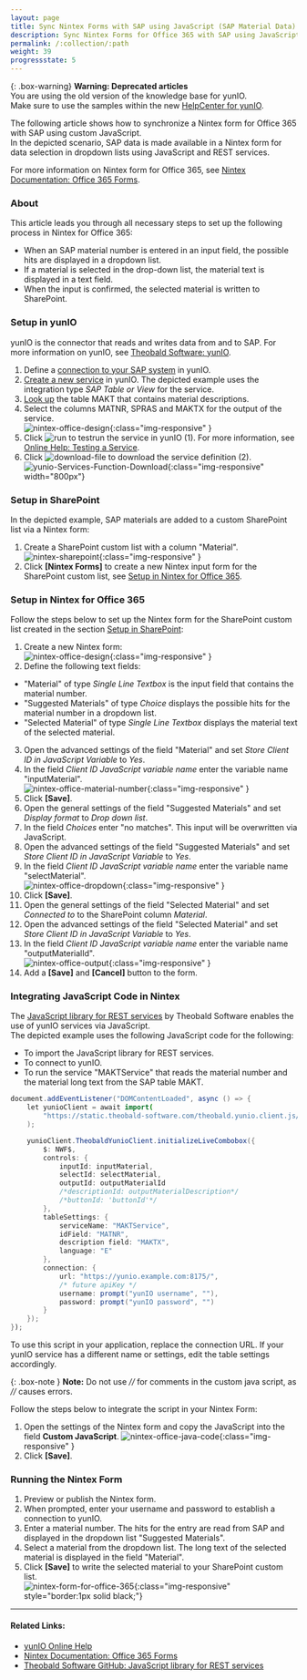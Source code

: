 ```yaml
---
layout: page
title: Sync Nintex Forms with SAP using JavaScript (SAP Material Data)
description: Sync Nintex Forms for Office 365 with SAP using JavaScript
permalink: /:collection/:path
weight: 39
progressstate: 5
---
```


{: .box-warning}
**Warning: Deprecated articles** <br>
You are using the old version of the knowledge base for yunIO.<br>
Make sure to use the samples within the new [HelpCenter for yunIO](https://helpcenter.theobald-software.com/yunio/knowledge-base).

The following article shows how to synchronize a Nintex form for Office 365 with SAP using custom JavaScript.<br>
In the depicted scenario, SAP data is made available in a Nintex form for data selection in dropdown lists using JavaScript and REST services.

For more information on Nintex form for Office 365, see [Nintex Documentation: Office 365 Forms](https://help.nintex.com/en-US/office365/Forms/DesignForms.htm).

### About 

This article leads you through all necessary steps to set up the following process in Nintex for Office 365:
- When an SAP material number is entered in an input field, the possible hits are displayed in a dropdown list.
- If a material is selected in the drop-down list, the material text is displayed in a text field.
- When the input is confirmed, the selected material is written to SharePoint.


### Setup in yunIO

yunIO is the connector that reads and writes data from and to SAP.
For more information on yunIO, see [Theobald Software: yunIO](https://theobald-software.com/en/yunio/).

1. Define a [connection to your SAP system](https://help.theobald-software.com/en/yunio/sap-connection) in yunIO. 
2. [Create a new service](https://help.theobald-software.com/en/yunio/getting-started#creating-a-service) in yunIO. 
The depicted example uses the integration type *SAP Table or View* for the service.
3. [Look up](https://help.theobald-software.com/en/yunio/bapis-and-function-modules#look-up-a-function-module--bapi) the table MAKT that contains material descriptions. 
4. Select the columns MATNR, SPRAS and MAKTX for the output of the service.<br>
![nintex-office-design](/img/contents/yunio/nintex-office-yunIO.png){:class="img-responsive" }
5. Click ![run](/img/contents/yunio/run-icon.png) to testrun the service in yunIO (1). For more information, see [Online Help: Testing a Service](https://help.theobald-software.com/en/yunio/run-services#testing-a-service).
6. Click ![download-file](/img/contents/yunio/download.png) to download the service definition (2).<br>
![yunio-Services-Function-Download](/img/contents/yunio/yunio-run-services-function-download.png){:class="img-responsive" width="800px"}

### Setup in SharePoint

In the depicted example, SAP materials are added to a custom SharePoint list via a Nintex form:

1. Create a SharePoint custom list with a column "Material".<br>
![nintex-sharepoint](/img/contents/yunio/nintex-sharepoint.png){:class="img-responsive" }
2. Click **[Nintex Forms]** to create a new Nintex input form for the SharePoint custom list, see [Setup in Nintex for Office 365](#setup-in-nintex-for-office-365).

### Setup in Nintex for Office 365

Follow the steps below to set up the Nintex form for the SharePoint custom list created in the section [Setup in SharePoint](#setup-in-sharepoint):

1. Create a new Nintex form:<br>
![nintex-office-design](/img/contents/yunio/nintex-office-design.png){:class="img-responsive" }
2. Define the following text fields:
- "Material" of type *Single Line Textbox* is the input field that contains the material number. 
- "Suggested Materials" of type *Choice* displays the possible hits for the material number in a dropdown list. 
- "Selected Material" of type *Single Line Textbox* displays the material text of the selected material.
3. Open the advanced settings of the field "Material" and set *Store Client ID in JavaScript Variable* to *Yes*.
4. In the field *Client ID JavaScript variable name* enter the variable name "inputMaterial".<br>
![nintex-office-material-number](/img/contents/yunio/nintex-office-material-number.png){:class="img-responsive" }
5. Click **[Save]**.
6. Open the general settings of the field "Suggested Materials" and set *Display format* to *Drop down list*.
7. In the field *Choices* enter "no matches". This input will be overwritten via JavaScript.
8. Open the advanced settings of the field "Suggested Materials" and set *Store Client ID in JavaScript Variable* to *Yes*.
9. In the field *Client ID JavaScript variable name* enter the variable name "selectMaterial".<br>
![nintex-office-dropdown](/img/contents/yunio/nintex-office-dropdown.png){:class="img-responsive" }
10. Click **[Save]**.
11. Open the general settings of the field "Selected Material" and set *Connected to* to the SharePoint column *Material*.
12. Open the advanced settings of the field "Selected Material" and set *Store Client ID in JavaScript Variable* to *Yes*.
13. In the field *Client ID JavaScript variable name* enter the variable name "outputMaterialId".<br>
![nintex-office-output](/img/contents/yunio/nintex-office-output.png){:class="img-responsive" }
14. Add a **[Save]** and **[Cancel]** button to the form.

### Integrating JavaScript Code in Nintex

The [JavaScript library for REST services](https://github.com/theobald-software/static.theobald-software.github.io/tree/main/theobald.yunio.client.js) by Theobald Software enables the use of yunIO services via JavaScript.<br>
The depicted example uses the following JavaScript code for the following:
- To import the JavaScript library for REST services.
- To connect to yunIO.
- To run the service "MAKTService" that reads the material number and the material long text from the SAP table MAKT.

```java
document.addEventListener("DOMContentLoaded", async () => {
    let yunioClient = await import(
        "https://static.theobald-software.com/theobald.yunio.client.js/dist/theobald.yunio.client.js"
    );

    yunioClient.TheobaldYunioClient.initializeLiveCombobox({
        $: NWF$,
        controls: {
            inputId: inputMaterial,
            selectId: selectMaterial,
            outputId: outputMaterialId
            /*descriptionId: outputMaterialDescription*/
            /*buttonId: 'buttonId'*/
        },
        tableSettings: {
            serviceName: "MAKTService",
            idField: "MATNR",
            description field: "MAKTX",
            language: "E"
        },
        connection: {
            url: "https://yunio.example.com:8175/",
            /* future apiKey */
            username: prompt("yunIO username", ""),
            password: prompt("yunIO password", "")
        }
    });
});
```

To use this script in your application, replace the connection URL. 
If your yunIO service has a different name or settings, edit the table settings accordingly.

{: .box-note }
**Note:** Do not use *//* for comments in the custom java script, as *//* causes errors. 

Follow the steps below to integrate the script in your Nintex Form:

1. Open the settings of the Nintex form and copy the JavaScript into the field **Custom JavaScript**.
![nintex-office-java-code](/img/contents/yunio/nintex-office-java-code.png){:class="img-responsive" }
2. Click **[Save]**.


### Running the Nintex Form
1. Preview or publish the Nintex form.
2. When prompted, enter your username and password to establish a connection to yunIO.
3. Enter a material number. The hits for the entry are read from SAP and displayed in the dropdown list "Suggested Materials".
4. Select a material from the dropdown list. The long text of the selected material is displayed in the field "Material".
5. Click **[Save]** to write the selected material to your SharePoint custom list.<br>
![nintex-form-for-office-365](/img/contents/yunio/nintex-form-for-office-365.gif){:class="img-responsive" style="border:1px solid black;"}


******
#### Related Links:
- [yunIO Online Help](https://help.theobald-software.com/en/yunio/)
- [Nintex Documentation: Office 365 Forms](https://help.nintex.com/en-US/office365/Forms/DesignForms.htm)
- [Theobald Software GitHub: JavaScript library for REST services](https://github.com/theobald-software/static.theobald-software.github.io/tree/main/theobald.yunio.client.js)
